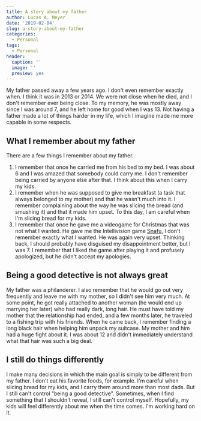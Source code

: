 ```yaml
---
title: A story about my father
author: Lucas A. Meyer
date: '2019-02-04'
slug: a-story-about-my-father
categories:
  - Personal
tags:
  - Personal
header:
  caption: ''
  image: ''
  preview: yes
---
```


My father passed away a few years ago. I don't even remember exactly when. I think it was in 2013 or 2014. We were not close when he died, and I don't remember ever being close. To my memory, he was mostly away since I was around 7, and he left home for good when I was 13. Not having a father made a lot of things harder in my life, which I imagine made me more capable in some respects.

<!-- ## My original case for a two-parent household

Well, it's not necessarily a case for a *father*, but more a case for a household with two parents, no matter their genders. When I was a teenager, the only opinion I had was my mom's, right or wrong. Not having another parent in the house made it more expensive for me to validate my mother's opinions. One example was when I wanted to leave a low-income, dead-end job for another job. My mom was of the opinion that "job longevity" and loyalty were very valuable traits - that one shouldn't leave a job after a short period of time. My questionings didn't go very far. In that case I ended up not folowing my mother's opinion and changed jobs. I'm sure the change had a positive impact in my career, but I was terrified. 

-->

## What I remember about my father

There are a few things I remember about my father. 

1) I remember that once he carried me from his bed to my bed. I was about 6 and I was amazed that somebody could carry me. I don't remember being carried by anyone else after that. I think about this when I carry my kids.
2) I remember when he was supposed to give me breakfast (a task that always belonged to my mother) and that he wasn't much into it. I remember complaining about the way he was slicing the bread (and smushing it) and that it made him upset. To this day, I am careful when I'm slicing bread for my kids.
3) I remember that once he gave me a videogame for Christmas that was not what I wanted. He gave me the Intellivision game [Snafu](https://en.wikipedia.org/wiki/Snafu_(video_game)), I don't remember exactly what I wanted. He was again very upset. Thinking back, I should probably have disguised my disappointment better, but I was 7. I remember that I liked the game after playing it and profusely apologized, but he didn't accept my apologies.

## Being a good detective is not always great

My father was a philanderer. I also remember that he would go out very frequently and leave me with my mother, so I didn't see him very much. At some point, he got really attached to another woman (he would end up marrying her later) who had really dark, long hair. He must have told my mother that the relationship had ended, and a few months later, he traveled to a fishing trip with his friends. When he came back, I remember finding a long black hair when helping him unpack my suitcase. My mother and him had a huge fight about it. I was about 12 and didn't immediately understand what that hair was such a big deal.

## I still do things differently

I make many decisions in which the main goal is simply to be different from my father. I don't eat his favorite foods, for example. I'm careful when slicing bread for my kids, and I carry them around more than most dads. But I still can't control "being a good detective". Sometimes, when I find something that I shouldn't reveal, I still can't control myself. Hopefully, my kids will feel differently about me when the time comes. I'm working hard on it.